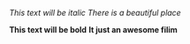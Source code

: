 *This text will be italic*
_There is a beautiful place_

**This text will be bold**
__It just an awesome filim__
